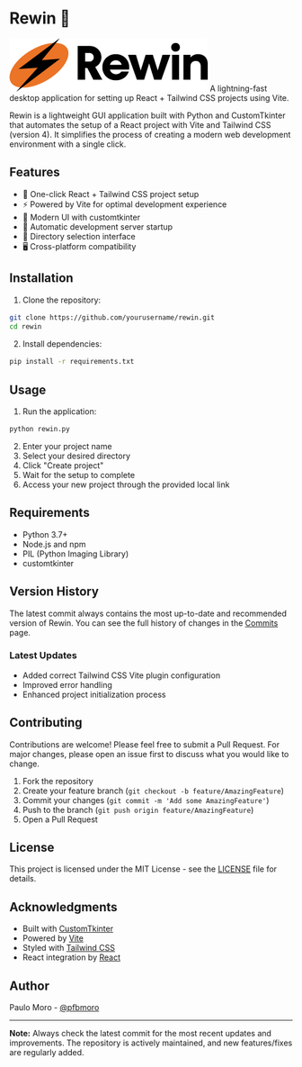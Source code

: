# Rewin 🚀

![Rewin Logo](rewin_logo.png)
A lightning-fast desktop application for setting up React + Tailwind CSS projects using Vite.

Rewin is a lightweight GUI application built with Python and CustomTkinter that automates the setup of a React project with Vite and Tailwind CSS (version 4). It simplifies the process of creating a modern web development environment with a single click.

## Features

- 🎯 One-click React + Tailwind CSS project setup
- ⚡ Powered by Vite for optimal development experience
- 🎨 Modern UI with customtkinter
- 🔄 Automatic development server startup
- 📁 Directory selection interface
- 🖥️ Cross-platform compatibility

## Installation

1. Clone the repository:
```bash
git clone https://github.com/yourusername/rewin.git
cd rewin
```

2. Install dependencies:
```bash
pip install -r requirements.txt
```

## Usage

1. Run the application:
```bash
python rewin.py
```

2. Enter your project name
3. Select your desired directory
4. Click "Create project"
5. Wait for the setup to complete
6. Access your new project through the provided local link

## Requirements

- Python 3.7+
- Node.js and npm
- PIL (Python Imaging Library)
- customtkinter

## Version History

The latest commit always contains the most up-to-date and recommended version of Rewin. You can see the full history of changes in the [Commits](../../commits) page.

### Latest Updates
- Added correct Tailwind CSS Vite plugin configuration
- Improved error handling
- Enhanced project initialization process

## Contributing

Contributions are welcome! Please feel free to submit a Pull Request. For major changes, please open an issue first to discuss what you would like to change.

1. Fork the repository
2. Create your feature branch (`git checkout -b feature/AmazingFeature`)
3. Commit your changes (`git commit -m 'Add some AmazingFeature'`)
4. Push to the branch (`git push origin feature/AmazingFeature`)
5. Open a Pull Request

## License

This project is licensed under the MIT License - see the [LICENSE](LICENSE) file for details.

## Acknowledgments

- Built with [CustomTkinter](https://github.com/TomSchimansky/CustomTkinter)
- Powered by [Vite](https://vitejs.dev/)
- Styled with [Tailwind CSS](https://tailwindcss.com/)
- React integration by [React](https://reactjs.org/)

## Author

Paulo Moro - [@pfbmoro](https://github.com/pfbmoro)

---

**Note:** Always check the latest commit for the most recent updates and improvements. The repository is actively maintained, and new features/fixes are regularly added.